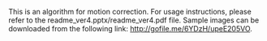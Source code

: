This is an algorithm for motion correction. 
For usage instructions, please refer to the readme_ver4.pptx/readme_ver4.pdf file.
Sample images can be downloaded from the following link: http://gofile.me/6YDzH/upeE205VO.
